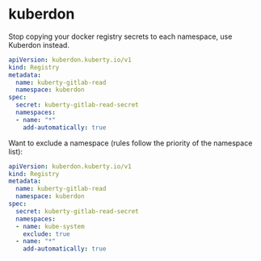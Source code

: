 # kuberdon
Stop copying your docker registry secrets to each namespace, use Kuberdon instead.
```yaml
apiVersion: kuberdon.kuberty.io/v1
kind: Registry
metadata:
  name: kuberty-gitlab-read
  namespace: kuberdon
spec:
  secret: kuberty-gitlab-read-secret
  namespaces:
  - name: "*"
    add-automatically: true
```

Want to exclude a namespace (rules follow the priority of the namespace list):
```yaml
apiVersion: kuberdon.kuberty.io/v1
kind: Registry
metadata:
  name: kuberty-gitlab-read
  namespace: kuberdon
spec:
  secret: kuberty-gitlab-read-secret
  namespaces:
  - name: kube-system
    exclude: true
  - name: "*"
    add-automatically: true
```
